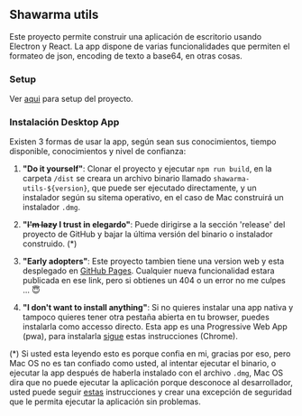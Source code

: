 

## Shawarma utils

Este proyecto permite construir una aplicación de escritorio usando Electron y React. La app dispone de varias funcionalidades que permiten el formateo de json, encoding de texto a base64, en otras cosas.

### Setup

Ver [aqui](/docs/create_react_app.md) para setup del proyecto.

### Instalación Desktop App

Existen 3 formas de usar la app, según sean sus conocimientos, tiempo disponible, conocimientos y nivel de confianza:

1. **"Do it yourself"**: Clonar el proyecto y ejecutar `npm run build`, en la carpeta `/dist` se creara un archivo binario llamado `shawarma-utils-${version}`, que puede ser ejecutado directamente, y un instalador según su sitema operativo, en el caso de Mac construirá un instalador `.dmg`.

2. **"~~I'm lazy~~ I trust in elegardo"**: Puede dirigirse a la sección 'release' del proyecto de GitHub y bajar la última versión del binario o instalador construido. (*)

3. **"Early adopters"**: Este proyecto tambien tiene una version web y esta desplegado en [GitHub Pages](https://elegardo.github.io/shawarma-utils/). Cualquier nueva funcionalidad estara publicada en ese link, pero si obtienes un 404 o un error no me culpes ... :innocent:

4. **"I don't want to install anything"**: Si no quieres instalar una app nativa y tampoco quieres tener otra pestaña abierta en tu browser, puedes instalarla como accesso directo. Esta app es una Progressive Web App (pwa), para instalarla [sigue](https://www.genbeta.com/paso-a-paso/como-instalar-aplicaciones-web-progresivas-pwa-chrome) estas instrucciones (Chrome).

(*) Si usted esta leyendo esto es porque confia en mi, gracias por eso, pero Mac OS no es tan confiado como usted, al intentar ejecutar el binario, o ejecutar la app después de haberla instalado con el archivo `.dmg`, Mac OS dira que no puede ejecutar la aplicación porque desconoce al desarrollador, usted puede seguir [estas](https://support.apple.com/es-cl/guide/mac-help/mh40616/mac) instrucciones y crear una excepción de seguridad que le permita ejecutar la aplicación sin problemas.
